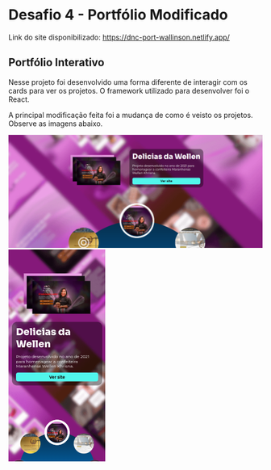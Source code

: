 # Desafio 4 - Portfólio Modificado
Link do site disponibilizado: https://dnc-port-wallinson.netlify.app/

## Portfólio Interativo

Nesse projeto foi desenvolvido uma forma diferente de interagir com os cards para ver os projetos. O framework utilizado para desenvolver foi o React.

A principal modificação feita foi a mudança de como é veisto os projetos. Observe as imagens abaixo.

![Imagem no desktop](images-readme/mod.png)
![Imagem no mobile](images-readme/mod-cell.png)